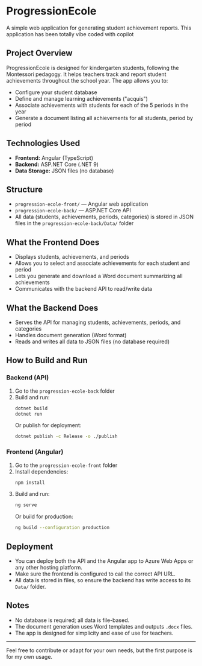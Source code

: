 # ProgressionEcole

A simple web application for generating student achievement reports.
This application has been totally vibe coded with copilot

## Project Overview
ProgressionEcole is designed for kindergarten students, following the Montessori pedagogy. It helps teachers track and report student achievements throughout the school year. The app allows you to:
- Configure your student database
- Define and manage learning achievements ("acquis")
- Associate achievements with students for each of the 5 periods in the year
- Generate a document listing all achievements for all students, period by period

## Technologies Used
- **Frontend:** Angular (TypeScript)
- **Backend:** ASP.NET Core (.NET 9)
- **Data Storage:** JSON files (no database)

## Structure
- `progression-ecole-front/` — Angular web application
- `progression-ecole-back/` — ASP.NET Core API
- All data (students, achievements, periods, categories) is stored in JSON files in the `progression-ecole-back/Data/` folder

## What the Frontend Does
- Displays students, achievements, and periods
- Allows you to select and associate achievements for each student and period
- Lets you generate and download a Word document summarizing all achievements
- Communicates with the backend API to read/write data

## What the Backend Does
- Serves the API for managing students, achievements, periods, and categories
- Handles document generation (Word format)
- Reads and writes all data to JSON files (no database required)

## How to Build and Run

### Backend (API)
1. Go to the `progression-ecole-back` folder
2. Build and run:
   ```sh
   dotnet build
   dotnet run
   ```
   Or publish for deployment:
   ```sh
   dotnet publish -c Release -o ./publish
   ```

### Frontend (Angular)
1. Go to the `progression-ecole-front` folder
2. Install dependencies:
   ```sh
   npm install
   ```
3. Build and run:
   ```sh
   ng serve
   ```
   Or build for production:
   ```sh
   ng build --configuration production
   ```

## Deployment
- You can deploy both the API and the Angular app to Azure Web Apps or any other hosting platform.
- Make sure the frontend is configured to call the correct API URL.
- All data is stored in files, so ensure the backend has write access to its `Data/` folder.

## Notes
- No database is required; all data is file-based.
- The document generation uses Word templates and outputs `.docx` files.
- The app is designed for simplicity and ease of use for teachers.

---
Feel free to contribute or adapt for your own needs, but the first purpose is for my own usage.
